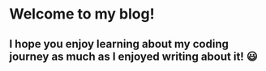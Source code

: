 # Welcome to my blog!  
## I hope you enjoy learning about my coding journey as much as I enjoyed writing about it! 😃 
